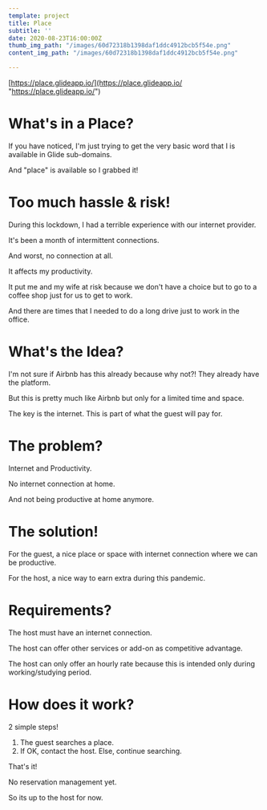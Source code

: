 ```yaml
---
template: project
title: Place
subtitle: ''
date: 2020-08-23T16:00:00Z
thumb_img_path: "/images/60d72318b1398daf1ddc4912bcb5f54e.png"
content_img_path: "/images/60d72318b1398daf1ddc4912bcb5f54e.png"

---
```

[https://place.glideapp.io/](https://place.glideapp.io/ "https://place.glideapp.io/")

# What's in a Place?

If you have noticed, I'm just trying to get the very basic word that I is available in Glide sub-domains.

And "place" is available so I grabbed it!

# Too much hassle & risk!

During this lockdown, I had a terrible experience with our internet provider.

It's been a month of intermittent connections.

And worst, no connection at all.

It affects my productivity.

It put me and my wife at risk because we don't have a choice but to go to a coffee shop just for us to get to work.

And there are times that I needed to do a long drive just to work in the office.

# What's the Idea?

I'm not sure if Airbnb has this already because why not?! They already have the platform.

But this is pretty much like Airbnb but only for a limited time and space.

The key is the internet. This is part of what the guest will pay for.

# The problem?

Internet and Productivity.

No internet connection at home.

And not being productive at home anymore.

# The solution!

For the guest, a nice place or space with internet connection where we can be productive.

For the host, a nice way to earn extra during this pandemic.

# Requirements?

The host must have an internet connection.

The host can offer other services or add-on as competitive advantage.

The host can only offer an hourly rate because this is intended only during working/studying period.

# How does it work?

2 simple steps!

1. The guest searches a place.
2. If OK, contact the host. Else, continue searching.

That's it!

No reservation management yet.

So its up to the host for now.